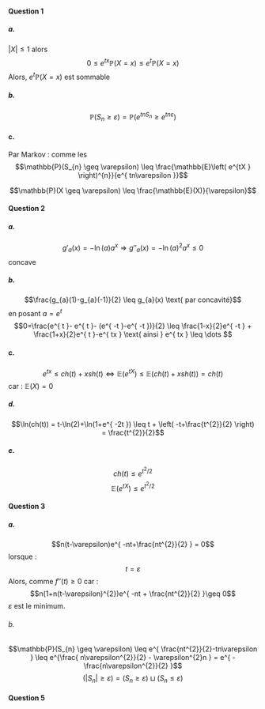 #### Question 1
##### a.
$\left| X\right| \leq 1$ alors
$$0 \leq e^{ tx }\mathbb{P}(X = x) \leq e^{ t }\mathbb{P}(X=x) $$
Alors, $e^{ t }\mathbb{P}(X = x)$ est sommable

##### b.
$$\mathbb{P}(S_{n} \geq \varepsilon) = \mathbb{P}(e^{ tnS_{n} } \geq e^{ tn\varepsilon })$$

#### c.
Par Markov : comme les 
$$\mathbb{P}(S_{n} \geq \varepsilon) \leq \frac{\mathbb{E}\left( e^{tX } \right)^{n}}{e^{ tn\varepsilon }}$$


$$\mathbb{P}(X \geq \varepsilon) \leq \frac{\mathbb{E}(X)}{\varepsilon}$$
#### Question 2
##### a.
$$g'_{a}(x) = -\ln(a) a^{x} \Rightarrow g''_{a}(x) = -\ln(a)^{2}a^{x} \leq 0$$
concave

##### b.
$$\frac{g_{a}(1)-g_{a}(-1)}{2} \leq g_{a}(x) \text{ par concavité}$$
en posant $a = e^{ t }$
$$0=\frac{e^{ t }- e^{ t }- (e^{ -t }-e^{ -t })}{2} \leq \frac{1-x}{2}e^{ -t } + \frac{1+x}{2}e^{ t }-e^{ tx } \text{ ainsi } e^{ tx } \leq \dots $$

##### c.
$$e^{ tx } \leq ch(t) + xsh(t) \Leftrightarrow \mathbb{E}(e^{ tX }) \leq \mathbb{E}(ch(t) + xsh(t)) = ch(t) $$
car : $\mathbb{E}(X) = 0$ 

##### d.
$$\ln(ch(t)) = t-\ln(2)+\ln(1+e^{ -2t }) \leq t + \left( -t+\frac{t^{2}}{2} \right) = \frac{t^{2}}{2}$$
##### e.
$$ch(t) \leq e^{ t^{2}/2 }$$
$$\mathbb{E}(e^{ tX }) \leq e^{ t^{2}/2 } $$

#### Question 3
##### a.
$$n(t-\varepsilon)e^{ -nt+\frac{nt^{2}}{2} } = 0$$
lorsque : 
$$t = \varepsilon$$
Alors, comme $f''(t) \geq 0$ car : 
$$n(1+n(t-\varepsilon)^{2})e^{ -nt + \frac{nt^{2}}{2} }\geq 0$$
$\varepsilon$ est le minimum.

###### b.
$$\mathbb{P}(S_{n} \geq \varepsilon) \leq e^{ \frac{nt^{2}}{2}-tn\varepsilon } \leq e^{\frac{ n\varepsilon^{2}}{2} - \varepsilon^{2}n } = e^{ -\frac{n\varepsilon^{2}}{2} }$$
$$(\left| S_{n}\right| \geq \varepsilon) = (S_{n} \geq \varepsilon) \sqcup (S_{n} \leq \varepsilon)$$

#### Question 5